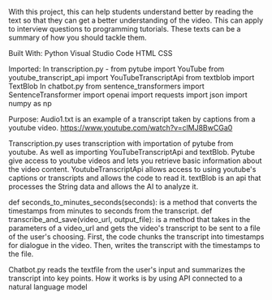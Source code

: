 With this project, this can help students understand better by reading the text so that they can get a better understanding of the video.
This can apply to interview questions to programming tutorials. These texts can be a summary of how you should tackle them. 

Built With:
Python
Visual Studio Code
HTML
CSS

Imported:
In transcription.py -
from pytube import YouTube
from youtube_transcript_api import YouTubeTranscriptApi
from textblob import TextBlob
In chatbot.py
from sentence_transformers import SentenceTransformer
import openai
import requests
import json
import numpy as np

Purpose:
Audio1.txt is an example of a transcript taken by captions from a youtube video. https://www.youtube.com/watch?v=clMJ8BwCGa0

Transcription.py uses transcription with importation of pytube from youtube. As well as importing YouTubeTranscriptApi and textBlob. 
Pytube give access to youtube videos and lets you retrieve basic information about the video content.
YoutubeTranscriptApi allows access to using youtube's captions or transcripts and allows the code to read it.
textBlob is an api that processes the String data and allows the AI to analyze it.

def seconds_to_minutes_seconds(seconds): is a method that converts the timestamps from minutes to seconds from the transcript.
def transcribe_and_save(video_url, output_file): is a method that takes in the parameters of a video_url and gets the video's transcript to be sent to a file of the user's choosing.
First, the code chunks the transcript into timestamps for dialogue in the video. Then, writes the transcript with the timestamps to the file.


Chatbot.py reads the textfile from the user's input and summarizes the transcript into key points. 
How it works is by using API connected to a natural language model
